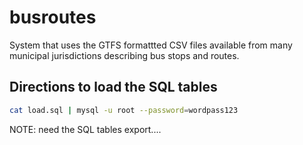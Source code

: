 # busroutes
System that uses the GTFS formattted CSV files available from many municipal 
jurisdictions describing bus stops and routes. 

## Directions to load the SQL tables

```bash
cat load.sql | mysql -u root --password=wordpass123
```

NOTE: need the SQL tables export.... 


